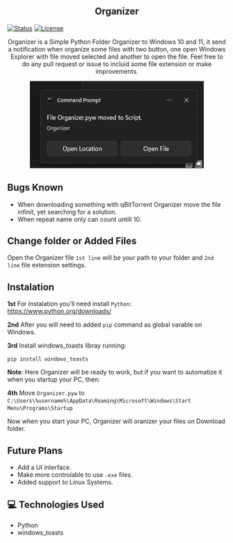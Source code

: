 <h2 align="center">Organizer</h2>

[![Status](https://img.shields.io/badge/status-active-success.svg)]()
[![License](https://img.shields.io/badge/license-MIT-blue.svg)](/LICENSE)

<!-- [![CodeVersion](https://img.shields.io/badge/Code_Version-2023.07.25.0-pink.svg)]()
</div> -->

<p align="center"> 
    Organizer is a Simple Python Folder Organizer to Windows 10 and 11, it send a notification when organize some files with two button, one open Windows Explorer with file moved selected and another to open the file. Feel free to do any pull request or issue to incluid some file extension or make improvements.
</p>
<div align="center">
    <a href="" rel="">
        <img width=400px height=200px src="./Screenshot.png">
    </a>
</div>

## Bugs Known

-   When downloading something with qBitTorrent Organizer move the file infinit, yet searching for a solution.
-   When repeat name only can count untill 10.

## Change folder or Added Files

Open the Organizer file `1st line` will be your path to your folder and `2nd line` file extension settings.

## Instalation

**1st** For instalation you'll need install `Python`:
https://www.python.org/downloads/

**2nd** After you will need to added `pip` command as global varable on Windows.

**3rd** Install windows_toasts libray running:

```
pip install windows_toasts
```

**Note**: Here Organizer will be ready to work, but if you want to automatize it when you startup your PC, then:

**4th** Move `Organizer.pyw` to `C:\Users\%username%\AppData\Roaming\Microsoft\Windows\Start Menu\Programs\Startup`

Now when you start your PC, Organizer will oranizer your files on Download folder.

## Future Plans

-   Add a UI interface.
-   Make more controlable to use `.exe` files.
-   Added support to Linux Systems.

## 💻 Technologies Used <a name="Technologies_Used" ></a>

-   Python
-   windows_toasts
